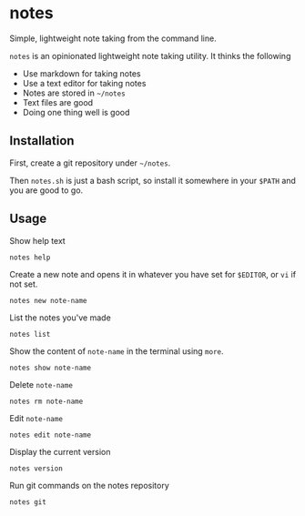 # notes

Simple, lightweight note taking from the command line.

`notes` is an opinionated lightweight note taking utility. It thinks the following

* Use markdown for taking notes
* Use a text editor for taking notes
* Notes are stored in `~/notes`
* Text files are good
* Doing one thing well is good

## Installation

First, create a git repository under `~/notes`. 

Then `notes.sh` is just a bash script, so install it somewhere in your `$PATH` and you are good to go.

## Usage

Show help text

    notes help

Create a new note and opens it in whatever you have set for `$EDITOR`, or `vi` if not set.

    notes new note-name

List the notes you've made

    notes list 

Show the content of `note-name` in the terminal using `more`.

    notes show note-name 

Delete `note-name`

    notes rm note-name

Edit `note-name`

    notes edit note-name

Display the current version

    notes version

Run git commands on the notes repository

    notes git


